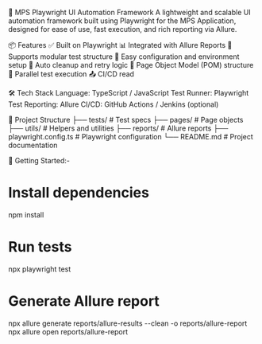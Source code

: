 🚀 MPS Playwright UI Automation Framework
A lightweight and scalable UI automation framework built using Playwright for the MPS Application, designed for ease of use, fast execution, and rich reporting via Allure.

📦 Features
✅ Built on Playwright
📊 Integrated with Allure Reports
🧪 Supports modular test structure
🔄 Easy configuration and environment setup
🧹 Auto cleanup and retry logic
📁 Page Object Model (POM) structure
🧵 Parallel test execution
📤 CI/CD read

🛠️ Tech Stack
Language: TypeScript / JavaScript
Test Runner: Playwright Test
Reporting: Allure
CI/CD: GitHub Actions / Jenkins (optional)

📁 Project Structure
├── tests/                # Test specs
├── pages/                # Page objects
├── utils/                # Helpers and utilities
├── reports/              # Allure reports
├── playwright.config.ts  # Playwright configuration
└── README.md             # Project documentation

🚀 Getting Started:-
# Install dependencies
npm install

# Run tests
npx playwright test

# Generate Allure report
npx allure generate reports/allure-results --clean -o reports/allure-report
npx allure open reports/allure-report

